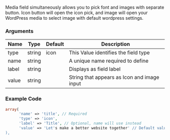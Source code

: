 Media field simultaneously allows you to pick font and images with separate button. Icon button will open the icon pick, and image will open your WordPress media to select image with default wordpress settings.

### Arguments

Name  | Type   | Default | Description
----- | ------ | ------- | -------------------------------------------
type  | string | icon    | This Value identifies the field type
name  | string |         | A unique name required to define
label | string |         | Displays as field label
value | string |         | String that appears as Icon and image input

### Example Code

```php
array(
      'name' => 'title', // Required
      'type' => 'icon',
      'label' => 'Title', // Optional, name will use instead
      'value' => 'Let's make a better website together' // Default value
),
```